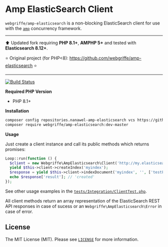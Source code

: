# Amp ElasticSearch Client

`webgriffe/amp-elasticsearch` is a non-blocking ElasticSearch client for use with the [`amp`](https://github.com/amphp/amp)
concurrency framework.

---

:arrow_up: Updated fork requiring **PHP 8.1+**, **AMPHP 5+** and tested with **Elasticsearch 8.12+**.

:star: Original project (for PHP<8): https://github.com/webgriffe/amp-elasticsearch :star:

---

[![Build Status](https://github.com/webgriffe/amp-elasticsearch/workflows/Build/badge.svg)](https://github.com/webgriffe/amp-elasticsearch/actions)

**Required PHP Version**

- PHP 8.1+

**Installation**

```bash
composer config repositories.nanawel-amp-elasticsearch vcs https://github.com/nanawel/amp-elasticsearch.git
composer require webgriffe/amp-elasticsearch:dev-master
```

**Usage**

Just create a client instance and call its public methods which returns promises:

```php
Loop::run(function () {
  $client = new Webgriffe\AmpElasticsearch\Client('http://my.elasticsearch.test:9200');
  yield $this->client->createIndex('myindex');
  $response = yield $this->client->indexDocument('myindex', '', ['testField' => 'abc']);
  echo $response['result']; // 'created'
});
```

See other usage examples in the [`tests/Integration/ClientTest.php`](./tests/Integration/ClientTest.php).

All client methods return an array representation of the ElasticSearch REST API responses in case of sucess or an `Webgriffe\AmpElasticsearch\Error` in case of error.

## License

The MIT License (MIT). Please see [`LICENSE`](./LICENSE) for more information.
